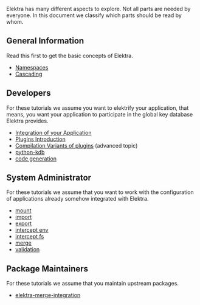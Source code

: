Elektra has many different aspects to explore.
Not all parts are needed by everyone.
In this document we classify which parts should
be read by whom.

## General Information

Read this first to get the basic concepts of Elektra.

- [Namespaces](namespaces.md)
- [Cascading](cascading.md)

## Developers

For these tutorials we assume you want to elektrify your
application, that means, you want your application
to participate in the global key database Elektra
provides.

- [Integration of your Application](application-integration.md)
- [Plugins Introduction](plugins.md)
- [Compilation Variants of plugins](compilation-variants.md) (advanced topic)
- [python-kdb](python-kdb.md)
- [code generation](/src/tools/gen/README.md)

## System Administrator

For these tutorials we assume that you want to
work with the configuration of applications
already somehow integrated with Elektra.

- [mount](mount.md)
- [import](import.md)
- [export](export.md)
- [intercept env](/src/bindings/intercept/env/README.md)
- [intercept fs](/src/bindings/intercept/fs/README.md)
- [merge](merge.md)
- [validation](validation.md)

## Package Maintainers

For these tutorials we assume that you maintain
upstream packages.

- [elektra-merge-integration](elektra-merge-integration.md)
